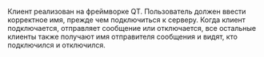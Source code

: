 Клиент реализован на фреймворке QT. Пользователь должен ввести корректное имя, прежде чем подключиться к серверу. Когда клиент подключается, отправляет сообщение или отключается, все остальные клиенты также получают имя отправителя сообщения и видят, кто подключился и отключился.
